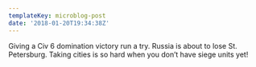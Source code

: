 ```yaml
---
templateKey: microblog-post
date: '2018-01-20T19:34:38Z'
---
```


Giving a Civ 6 domination victory run a try. Russia is about to lose St. Petersburg. Taking cities is so hard when you don’t have siege units yet!

